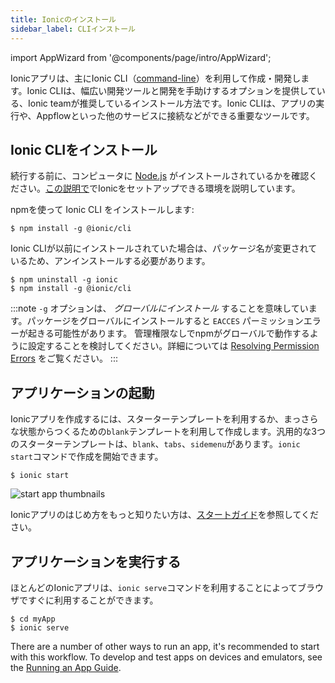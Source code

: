 ```yaml
---
title: Ionicのインストール
sidebar_label: CLIインストール
---
```


import AppWizard from '@components/page/intro/AppWizard';

<head>
  <title>How to Install The Ionic Framework CLI to Build Mobile Apps</title>
  <meta
    name="description"
    content="The Ionic CLI is the preferred method of installation—offering a wide range of dev tools and help options. Learn how to install Ionic and begin building apps."
  />
</head>

Ionicアプリは、主にIonic CLI（[command-line](../reference/glossary.md#cli)）を利用して作成・開発します。Ionic CLIは、幅広い開発ツールと開発を手助けするオプションを提供している、Ionic teamが推奨しているインストール方法です。Ionic CLIは、アプリの実行や、Appflowといった他のサービスに接続などができる重要なツールです。

<AppWizard />

## Ionic CLIをインストール

続行する前に、コンピュータに [Node.js](../reference/glossary.md#node) がインストールされているかを確認ください。[この説明で](environment.md)でIonicをセットアップできる環境を説明しています。

npmを使って Ionic CLI をインストールします:

```shell
$ npm install -g @ionic/cli
```

Ionic CLIが以前にインストールされていた場合は、パッケージ名が変更されているため、アンインストールする必要があります。

```shell
$ npm uninstall -g ionic
$ npm install -g @ionic/cli

```

:::note
`-g` オプションは、 _グローバルにインストール_ することを意味しています。パッケージをグローバルにインストールすると `EACCES` パーミッションエラーが起きる可能性があります。
管理権限なしでnpmがグローバルで動作するように設定することを検討してください。詳細については [Resolving Permission Errors](../developing/tips.md#resolving-permission-errors) をご覧ください。
:::

## アプリケーションの起動

Ionicアプリを作成するには、スターターテンプレートを利用するか、まっさらな状態からつくるための`blank`テンプレートを利用して作成します。汎用的な3つのスターターテンプレートは、`blank`、`tabs`、`sidemenu`があります。`ionic start`コマンドで作成を開始できます。

```shell
$ ionic start
```

![start app thumbnails](/img/installation/start-app-thumbnails.png)

Ionicアプリのはじめ方をもっと知りたい方は、[スタートガイド](../developing/starting.md)を参照してください。

## アプリケーションを実行する

ほとんどのIonicアプリは、`ionic serve`コマンドを利用することによってブラウザですぐに利用することができます。

```shell
$ cd myApp
$ ionic serve
```

There are a number of other ways to run an app, it's recommended to start with this workflow. To develop and test apps on devices and emulators, see the [Running an App Guide](../developing/previewing.md).
